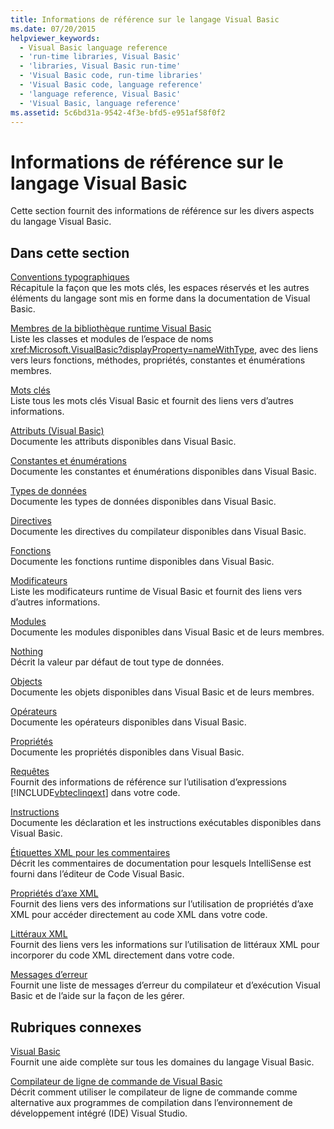 ```yaml
---
title: Informations de référence sur le langage Visual Basic
ms.date: 07/20/2015
helpviewer_keywords:
  - Visual Basic language reference
  - 'run-time libraries, Visual Basic'
  - 'libraries, Visual Basic run-time'
  - 'Visual Basic code, run-time libraries'
  - 'Visual Basic code, language reference'
  - 'language reference, Visual Basic'
  - 'Visual Basic, language reference'
ms.assetid: 5c6bd31a-9542-4f3e-bfd5-e951af58f0f2
---
```

# <a name="visual-basic-language-reference"></a>Informations de référence sur le langage Visual Basic
Cette section fournit des informations de référence sur les divers aspects du langage Visual Basic.  
  
## <a name="in-this-section"></a>Dans cette section  
 [Conventions typographiques](../../visual-basic/language-reference/typographic-and-code-conventions.md)  
 Récapitule la façon que les mots clés, les espaces réservés et les autres éléments du langage sont mis en forme dans la documentation de Visual Basic.  
  
 [Membres de la bibliothèque runtime Visual Basic](../../visual-basic/language-reference/runtime-library-members.md)  
 Liste les classes et modules de l’espace de noms <xref:Microsoft.VisualBasic?displayProperty=nameWithType>, avec des liens vers leurs fonctions, méthodes, propriétés, constantes et énumérations membres.  
  
 [Mots clés](../../visual-basic/language-reference/keywords/index.md)  
 Liste tous les mots clés Visual Basic et fournit des liens vers d’autres informations.  
  
 [Attributs (Visual Basic)](../../visual-basic/language-reference/attributes.md)  
 Documente les attributs disponibles dans Visual Basic.  
  
 [Constantes et énumérations](../../visual-basic/language-reference/constants-and-enumerations.md)  
 Documente les constantes et énumérations disponibles dans Visual Basic.  
  
 [Types de données](../../visual-basic/language-reference/data-types/index.md)  
 Documente les types de données disponibles dans Visual Basic.  
  
 [Directives](../../visual-basic/language-reference/directives/index.md)  
 Documente les directives du compilateur disponibles dans Visual Basic.  
  
 [Fonctions](../../visual-basic/language-reference/functions/index.md)  
 Documente les fonctions runtime disponibles dans Visual Basic.  
  
 [Modificateurs](../../visual-basic/language-reference/modifiers/index.md)  
 Liste les modificateurs runtime de Visual Basic et fournit des liens vers d’autres informations.  
  
 [Modules](../../visual-basic/language-reference/modules.md)  
 Documente les modules disponibles dans Visual Basic et de leurs membres.  
  
 [Nothing](../../visual-basic/language-reference/nothing.md)  
 Décrit la valeur par défaut de tout type de données.  
  
 [Objects](../../visual-basic/language-reference/objects/index.md)  
 Documente les objets disponibles dans Visual Basic et de leurs membres.  
  
 [Opérateurs](../../visual-basic/language-reference/operators/index.md)  
 Documente les opérateurs disponibles dans Visual Basic.  
  
 [Propriétés](../../visual-basic/language-reference/properties.md)  
 Documente les propriétés disponibles dans Visual Basic.  
  
 [Requêtes](../../visual-basic/language-reference/queries/index.md)  
 Fournit des informations de référence sur l’utilisation d’expressions [!INCLUDE[vbteclinqext](~/includes/vbteclinqext-md.md)] dans votre code.  
  
 [Instructions](../../visual-basic/language-reference/statements/index.md)  
 Documente les déclaration et les instructions exécutables disponibles dans Visual Basic.  
  
 [Étiquettes XML pour les commentaires](../../visual-basic/language-reference/xmldoc/index.md)  
 Décrit les commentaires de documentation pour lesquels IntelliSense est fourni dans l’éditeur de Code Visual Basic.  
  
 [Propriétés d’axe XML](../../visual-basic/language-reference/xml-axis/index.md)  
 Fournit des liens vers des informations sur l’utilisation de propriétés d’axe XML pour accéder directement au code XML dans votre code.  
  
 [Littéraux XML](../../visual-basic/language-reference/xml-literals/index.md)  
 Fournit des liens vers les informations sur l’utilisation de littéraux XML pour incorporer du code XML directement dans votre code.  
  
 [Messages d’erreur](../../visual-basic/language-reference/error-messages/index.md)  
 Fournit une liste de messages d’erreur du compilateur et d’exécution Visual Basic et de l’aide sur la façon de les gérer.  
  
## <a name="related-sections"></a>Rubriques connexes  
 [Visual Basic](../../visual-basic/index.md)  
 Fournit une aide complète sur tous les domaines du langage Visual Basic.  
  
 [Compilateur de ligne de commande de Visual Basic](../../visual-basic/reference/command-line-compiler/index.md)  
 Décrit comment utiliser le compilateur de ligne de commande comme alternative aux programmes de compilation dans l’environnement de développement intégré (IDE) Visual Studio.
